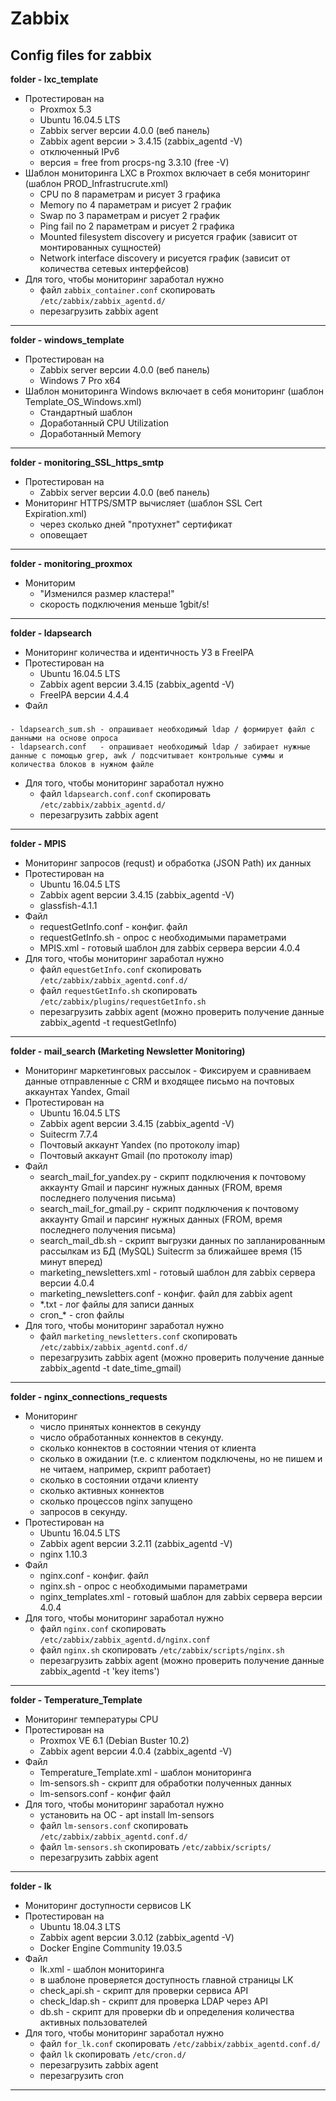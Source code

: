 # Zabbix
Config files for zabbix
---
**folder - lxc_template**
- Протестирован на 
    - Proxmox 5.3
    - Ubuntu 16.04.5 LTS 
    - Zabbix server версии 4.0.0 (веб панель)
    - Zabbix agent версии > 3.4.15 (zabbix_agentd -V)
    - отключенный IPv6
    - версия = free from procps-ng 3.3.10 (free -V)
- Шаблон мониторинга LXC в Proxmox включает в себя мониторинг (шаблон PROD_Infrastrucrute.xml)
    - CPU по 8 параметрам и рисует 3 графика
    - Memory по 4 параметрам и рисует 2 график
    - Swap по 3 параметрам и рисует 2 график
    - Ping fail по 2 параметрам и рисует 2 графика
    - Mounted filesystem discovery и рисуется график (зависит от монтированных сущностей)
    - Network interface discovery и рисуется график (зависит от количества сетевых интерфейсов)
- Для того, чтобы мониторинг заработал нужно 
    - файл `zabbix_container.conf` скопировать `/etc/zabbix/zabbix_agentd.d/`
    - перезагрузить zabbix agent 
---
**folder - windows_template**
- Протестирован на 
    - Zabbix server версии 4.0.0 (веб панель)
    - Windows 7 Pro x64
- Шаблон мониторинга Windows включает в себя мониторинг (шаблон Template_OS_Windows.xml)
    - Стандартный шаблон
    - Доработанный CPU Utilization 
    - Доработанный Memory 
---
**folder - monitoring_SSL_https_smtp**
- Протестирован на 
    - Zabbix server версии 4.0.0 (веб панель)
- Мониторинг HTTPS/SMTP вычисляет (шаблон SSL Cert Expiration.xml)
    - через сколько дней "протухнет" сертификат
    - оповещает
---
**folder - monitoring_proxmox**
- Мониторим
    - "Изменился размер кластера!"
    - скорость подключения меньше 1gbit/s!
---
**folder - ldapsearch**
- Мониторинг количества и идентичность УЗ в FreeIPA
- Протестирован на 
    - Ubuntu 16.04.5 LTS 
    - Zabbix agent версии 3.4.15 (zabbix_agentd -V)
    - FreeIPA версии 4.4.4
- Файл
#####
    - ldapsearch_sum.sh - опрашивает необходимый ldap / формирует файл с данными на основе опроса
    - ldapsearch.conf   - опрашивает необходимый ldap / забирает нужные данные с помощью grep, awk / подсчитывает контрольные суммы и количества блоков в нужном файле
- Для того, чтобы мониторинг заработал нужно 
    - файл `ldapsearch.conf.conf` скопировать `/etc/zabbix/zabbix_agentd.d/`
    - перезагрузить zabbix agent 
---
**folder - MPIS**
- Мониторинг запросов (requst) и обработка (JSON Path) их данных 
- Протестирован на 
    - Ubuntu 16.04.5 LTS 
    - Zabbix agent версии 3.4.15 (zabbix_agentd -V)
    - glassfish-4.1.1
- Файл 
    - requestGetInfo.conf - конфиг. файл 
    - requestGetInfo.sh - опрос с необходимыми параметрами 
    - MPIS.xml - готовый шаблон для zabbix сервера версии 4.0.4
- Для того, чтобы мониторинг заработал нужно 
    - файл `equestGetInfo.conf` скопировать `/etc/zabbix/zabbix_agentd.conf.d/`
    - файл `requestGetInfo.sh` скопировать `/etc/zabbix/plugins/requestGetInfo.sh`
    - перезагрузить zabbix agent 
    (можно проверить получение данные zabbix_agentd -t requestGetInfo)
---
**folder - mail_search (Marketing Newsletter Monitoring)**
- Мониторинг маркетинговых рассылок - Фиксируем и сравниваем данные отправленные с CRM и входящее письмо на почтовых аккаунтах Yandex, Gmail 
- Протестирован на 
    - Ubuntu 16.04.5 LTS 
    - Zabbix agent версии 3.4.15 (zabbix_agentd -V)
    - Suitecrm 7.7.4
    - Почтовый аккаунт Yandex (по протоколу imap)
    - Почтовый аккаунт Gmail (по протоколу imap)
- Файл 
    - search_mail_for_yandex.py - скрипт подключения к почтовому аккаунту Gmail и парсинг нужных данных (FROM, время последнего получения письма)
    - search_mail_for_gmail.py - скрипт подключения к почтовому аккаунту Gmail и парсинг нужных данных (FROM, время последнего получения письма)
    - search_mail_db.sh - скрипт выгрузки данных по запланированным рассылкам из БД (MySQL) Suitecrm за ближайшее время (15 минут вперед)  
    - marketing_newsletters.xml - готовый шаблон для zabbix сервера версии 4.0.4
    - marketing_newsletters.conf - конфиг. файл для zabbix agent
    - *.txt - лог файлы для записи данных 
    - cron_* - cron файлы
- Для того, чтобы мониторинг заработал нужно 
    - файл `marketing_newsletters.conf` скопировать `/etc/zabbix/zabbix_agentd.conf.d/`
    - перезагрузить zabbix agent 
    (можно проверить получение данные zabbix_agentd -t date_time_gmail)
---
**folder - nginx_connections_requests**
- Мониторинг 
    - число принятых коннектов в секунду
    - число обработанных коннектов в секунду.
    - сколько коннектов в состоянии чтения от клиента
    - сколько в ожидании (т.е. с клиентом подключены, но не пишем и не читаем, например, скрипт работает)
    - сколько в состоянии отдачи клиенту
    - сколько активных коннектов
    - сколько процессов nginx запущено
    - запросов в секунду.
- Протестирован на 
    - Ubuntu 16.04.5 LTS 
    - Zabbix agent версии 3.2.11 (zabbix_agentd -V)
    - nginx 1.10.3
- Файл 
    - nginx.conf - конфиг. файл 
    - nginx.sh - опрос с необходимыми параметрами 
    - nginx_templates.xml - готовый шаблон для zabbix сервера версии 4.0.4
- Для того, чтобы мониторинг заработал нужно 
    - файл `nginx.conf` скопировать `/etc/zabbix/zabbix_agentd.d/nginx.conf`
    - файл `nginx.sh` скопировать `/etc/zabbix/scripts/nginx.sh`
    - перезагрузить zabbix agent 
    (можно проверить получение данные zabbix_agentd -t 'key items')
---
**folder - Temperature_Template**
- Мониторинг температуры CPU 
- Протестирован на 
    - Proxmox VE 6.1 (Debian Buster 10.2) 
    - Zabbix agent версии 4.0.4 (zabbix_agentd -V)
- Файл 
    - Temperature_Template.xml - шаблон мониторинга
    - lm-sensors.sh - скрипт для обработки полученных данных 
    - lm-sensors.conf - конфиг файл
- Для того, чтобы мониторинг заработал нужно 
    - установить на ОС - apt install lm-sensors 
    - файл `lm-sensors.conf` скопировать `/etc/zabbix/zabbix_agentd.conf.d/`
    - файл `lm-sensors.sh` скопировать `/etc/zabbix/scripts/`
    - перезагрузить zabbix agent
---
**folder - lk**
- Мониторинг доступности сервисов LK 
- Протестирован на 
    - Ubuntu 18.04.3 LTS 
    - Zabbix agent версии 3.0.12 (zabbix_agentd -V)
    - Docker Engine Community 19.03.5
- Файл 
    - lk.xml - шаблон мониторинга
    - в шаблоне проверяется доступность главной страницы LK 
    - check_api.sh - скрипт для проверки сервиса API 
    - check_ldap.sh - скрипт для проверка LDAP через API
    - db.sh - скрипт для проверки db и определения количества активных пользователей
- Для того, чтобы мониторинг заработал нужно 
    - файл `for_lk.conf` скопировать `/etc/zabbix/zabbix_agentd.conf.d/`
    - файл `lk` скопировать `/etc/cron.d/`
    - перезагрузить zabbix agent
    - перезагрузить cron
---


